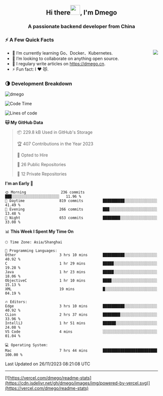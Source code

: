 <h2 align="center">Hi there<img src="https://cdn.jsdelivr.net/gh/dmego/images/img/Hi.gif" height="32" />, I'm Dmego </h2>
<h3 align="center">A passionate backend developer from China</h3>

### ⚡️ A Few Quick Facts

<img align="right" src="https://readme-stats-dmego.vercel.app/api?username=dmego&show_icons=true&icon_color=1573B3&hide_title=true&text_color=718096&bg_color=00000000&hide_border=true"/>

<ul>
    <li> 🌱 I’m currently learning Go、Docker、Kubernetes.</li>
    <li> 👯 I’m looking to collaborate on anything open source.</li>
    <li> 📝 I regulary write articles on <a href="https://dmego.cn">https://dmego.cn</a>.</li>
    <li> ⚡ Fun fact: I ❤️ 😻.</li>
</ul>

### 🌗 Development Breakdown

<img src="https://komarev.com/ghpvc/?username=dmego" alt="dmego" />

<!--START_SECTION:waka-->
![Code Time](http://img.shields.io/badge/Code%20Time-2%2C384%20hrs%2025%20mins-blue)

![Lines of code](https://img.shields.io/badge/From%20Hello%20World%20I%27ve%20Written-680.8%20thousand%20lines%20of%20code-blue)

**🐱 My GitHub Data** 

> 📦 229.8 kB Used in GitHub's Storage 
 > 
> 🏆 407 Contributions in the Year 2023
 > 
> 💼 Opted to Hire
 > 
> 📜 26 Public Repositories 
 > 
> 🔑 12 Private Repositories 
 > 
**I'm an Early 🐤** 

```text
🌞 Morning                236 commits         ███░░░░░░░░░░░░░░░░░░░░░░   11.96 % 
🌆 Daytime                819 commits         ██████████░░░░░░░░░░░░░░░   41.49 % 
🌃 Evening                266 commits         ███░░░░░░░░░░░░░░░░░░░░░░   13.48 % 
🌙 Night                  653 commits         ████████░░░░░░░░░░░░░░░░░   33.08 % 
```


📊 **This Week I Spent My Time On** 

```text
🕑︎ Time Zone: Asia/Shanghai

💬 Programming Languages: 
Other                    3 hrs 10 mins       ██████████░░░░░░░░░░░░░░░   40.92 % 
C                        1 hr 29 mins        █████░░░░░░░░░░░░░░░░░░░░   19.28 % 
Java                     1 hr 23 mins        █████░░░░░░░░░░░░░░░░░░░░   18.06 % 
ObjectiveC               1 hr 10 mins        ████░░░░░░░░░░░░░░░░░░░░░   15.13 % 
XML                      19 mins             █░░░░░░░░░░░░░░░░░░░░░░░░   04.19 % 

🔥 Editors: 
Edge                     3 hrs 10 mins       ██████████░░░░░░░░░░░░░░░   40.92 % 
CLion                    2 hrs 37 mins       ████████░░░░░░░░░░░░░░░░░   33.96 % 
IntelliJ                 1 hr 51 mins        ██████░░░░░░░░░░░░░░░░░░░   24.08 % 
VS Code                  4 mins              ░░░░░░░░░░░░░░░░░░░░░░░░░   01.04 % 

💻 Operating System: 
Mac                      7 hrs 44 mins       █████████████████████████   100.00 % 
```


 Last Updated on 26/11/2023 08:21:08 UTC
<!--END_SECTION:waka-->

---

[![https://vercel.com/dmego/readme-stats](https://cdn.jsdelivr.net/gh/dmego/images/img/powered-by-vercel.svg)](https://vercel.com/dmego/readme-stats)

